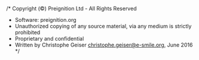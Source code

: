 /* Copyright (©) Preignition Ltd - All Rights Reserved
 * Software: preignition.org
 * Unauthorized copying of any source material, via any medium is strictly prohibited
 * Proprietary and confidential
 * Written by Christophe Geiser <christophe.geiser@e-smile.org>, June 2016
 */